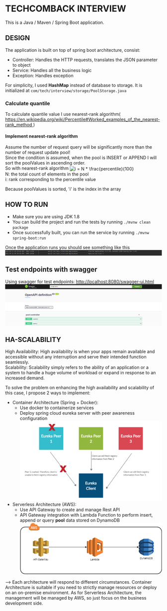 # TECHCOMBACK INTERVIEW

This is a Java / Maven / Spring Boot application.

## DESIGN
The application is built on top of spring boot architecture, consist:
- Controller: Handles the HTTP requests, translates the JSON parameter to object
- Service: Handles all the business logic
- Exception: Handles exception

For simplicity, I used **HashMap** instead of database to storage. It is initialized at `com/tech/interview/storage/PoolStorage.java`

### Calculate quantile
To calculate quantile value I use nearest-rank algorithm( [https://en.wikipedia.org/wiki/Percentile#Worked_examples_of_the_nearest-rank_method
](https://en.wikipedia.org/wiki/Percentile#Worked_examples_of_the_nearest-rank_method))


#### Implement nearest-rank algorithm
Assume the number of request query will be significantly more than the number of request update pool!\
Since the condition is assumed, when the pool is INSERT or APPEND I will sort the poolValues in ascending order.\
So with nearest-rank algorithm <img src="http://www.sciweavers.org/tex2img.php?eq=i%20%3D%20N%20%2A%20%20%5Cfrac%7Bpercentile%7D%7B100%7D%20&bc=White&fc=Black&im=jpg&fs=12&ff=arev&edit=0" align="center" border="0" alt="i = N *  \frac{percentile}{100} " width="156" height="43" />\
N: the total count of elements in the pool\
i: rank corresponding to the percentile value

Because poolValues is sorted, 'i' is the index in the array

## HOW TO RUN

- Make sure you are using JDK 1.8
- You can build the project and run the tests by running `./mvnw clean package`
- Once successfully built, you can run the service by running `./mvnw spring-boot:run`

Once the application runs you should see something like this
![](assets/app_run_success.png)

## Test endpoints with swagger

Using swagger for test endpoints: [http://localhost:8080/swagger-ui.html](http://localhost:8080/swagger-ui.html)
![](assets/swagger.png)

## HA-SCALABILITY
High Availability: High availability is when your apps remain available and accessible without any interruption and serve their intended function seamlessly. \
Scalability: Scalability simply refers to the ability of an application or a system to handle a huge volume of workload or expand in response to an increased demand.

To solve the problem on enhancing the high availability and scalability of this case, I propose 2 ways to implement:
- Container Architecture (Spring + Docker): 
  - Use docker to containerize services
  - Deploy spring cloud eureka server with peer awareness configuration
![](assets/HA_Spring_Cloud.png)
- Serverless Architecture (AWS): 
  - Use API Gateway to create and manage Rest API
  - API Gateway integration with Lambda Function to perform insert, append or query **pool** data stored on DynamoDB
![](assets/serverless.png)

--> Each architecture will respond to different circumstances. Container Architecture is suitable if you need to strictly manage resources or deploy on an on-premise environment. As for Serverless Architecture, the management will be managed by AWS, so just focus on the business development side.

